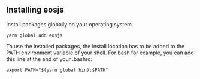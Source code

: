 ## Installing eosjs

Install packages globally on your operating system.

`yarn global add eosjs`

To use the installed packages, the install location has to be added to the PATH environment variable of your shell. For bash for example, you can add this line at the end of your .bashrc:

`export PATH="$(yarn global bin):$PATH"`